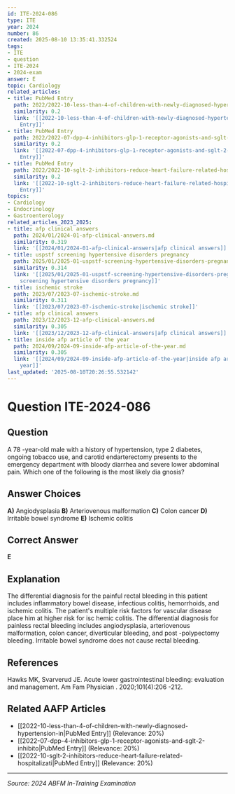 ```yaml
---
id: ITE-2024-086
type: ITE
year: 2024
number: 86
created: 2025-08-10 13:35:41.332524
tags:
- ITE
- question
- ITE-2024
- 2024-exam
answer: E
topic: Cardiology
related_articles:
- title: PubMed Entry
  path: 2022/2022-10-less-than-4-of-children-with-newly-diagnosed-hypertension-in.md
  similarity: 0.2
  link: '[[2022-10-less-than-4-of-children-with-newly-diagnosed-hypertension-in|PubMed
    Entry]]'
- title: PubMed Entry
  path: 2022/2022-07-dpp-4-inhibitors-glp-1-receptor-agonists-and-sglt-2-inhibito.md
  similarity: 0.2
  link: '[[2022-07-dpp-4-inhibitors-glp-1-receptor-agonists-and-sglt-2-inhibito|PubMed
    Entry]]'
- title: PubMed Entry
  path: 2022/2022-10-sglt-2-inhibitors-reduce-heart-failure-related-hospitalizati.md
  similarity: 0.2
  link: '[[2022-10-sglt-2-inhibitors-reduce-heart-failure-related-hospitalizati|PubMed
    Entry]]'
topics:
- Cardiology
- Endocrinology
- Gastroenterology
related_articles_2023_2025:
- title: afp clinical answers
  path: 2024/01/2024-01-afp-clinical-answers.md
  similarity: 0.319
  link: '[[2024/01/2024-01-afp-clinical-answers|afp clinical answers]]'
- title: uspstf screening hypertensive disorders pregnancy
  path: 2025/01/2025-01-uspstf-screening-hypertensive-disorders-pregnancy.md
  similarity: 0.314
  link: '[[2025/01/2025-01-uspstf-screening-hypertensive-disorders-pregnancy|uspstf
    screening hypertensive disorders pregnancy]]'
- title: ischemic stroke
  path: 2023/07/2023-07-ischemic-stroke.md
  similarity: 0.311
  link: '[[2023/07/2023-07-ischemic-stroke|ischemic stroke]]'
- title: afp clinical answers
  path: 2023/12/2023-12-afp-clinical-answers.md
  similarity: 0.305
  link: '[[2023/12/2023-12-afp-clinical-answers|afp clinical answers]]'
- title: inside afp article of the year
  path: 2024/09/2024-09-inside-afp-article-of-the-year.md
  similarity: 0.305
  link: '[[2024/09/2024-09-inside-afp-article-of-the-year|inside afp article of the
    year]]'
last_updated: '2025-08-10T20:26:55.532142'
---
```


# Question ITE-2024-086

## Question
A 78 -year-old male with a history of hypertension, type 2 diabetes, ongoing tobacco use, and carotid 
endarterectomy presents to the emergency department with bloody diarrhea and severe lower 
abdominal pain. Which one of the following is the most likely dia gnosis?

## Answer Choices
**A)** Angiodysplasia
**B)** Arteriovenous malformation
**C)** Colon cancer
**D)** Irritable bowel syndrome
**E)** Ischemic colitis

## Correct Answer
**E**

## Explanation
The differential diagnosis for the painful rectal bleeding in this patient includes inflammatory bowel disease, infectious colitis, hemorrhoids, and ischemic colitis. The patient's multiple risk factors for vascular disease place him at higher risk for isc hemic colitis. The differential diagnosis for painless rectal bleeding includes angiodysplasia, arteriovenous malformation, colon cancer, diverticular bleeding, and post -polypectomy bleeding. Irritable bowel syndrome does not cause rectal bleeding.

## References
Hawks MK, Svarverud JE. Acute lower gastrointestinal bleeding: evaluation and management. Am Fam Physician . 2020;101(4):206 -212.

## Related AAFP Articles
- [[2022-10-less-than-4-of-children-with-newly-diagnosed-hypertension-in|PubMed Entry]] (Relevance: 20%)
- [[2022-07-dpp-4-inhibitors-glp-1-receptor-agonists-and-sglt-2-inhibito|PubMed Entry]] (Relevance: 20%)
- [[2022-10-sglt-2-inhibitors-reduce-heart-failure-related-hospitalizati|PubMed Entry]] (Relevance: 20%)

---
*Source: 2024 ABFM In-Training Examination*